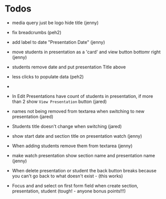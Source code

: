 # Todos
* media query just be logo hide title (jenny)
* fix breadcrumbs (peh2)
* add label to date "Presentation Date" (jenny)
* move students in presentation as a 'card' and view button bottomr right (jenny)
* students remove date and put presentation Title above
* less clicks to populate data (peh2)
* 





* In Edit Presentations have count of students in presentation, if more than 2 show `View Presentation` button (jared)
* names not being removed from textarea when switching to new presentation (jared)
* Students title doesn't change when switching (jared)

* show start date and section title on presentation watch (jenny)
* When adding students remove them from textarea (jenny)
* make watch presentation show section name and presentation name (jenny)

* When delete presentation or student the back button breaks because you can't go back to what doesn't exist - (this works)
* Focus and and select on first form field when create section, presentation, student (tough! - anyone bonus points!!!)

